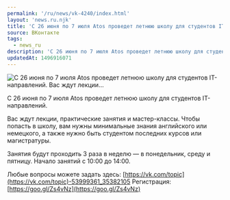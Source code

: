 ```yaml
---
permalink: '/ru/news/vk-4240/index.html'
layout: 'news.ru.njk'
title: 'С 26 июня по 7 июля Atos проведет летнюю школу для студентов IT-направлений.    Вас ждут лекции…'
source: ВКонтакте
tags:
  - news_ru
description: 'С 26 июня по 7 июля Atos проведет летнюю школу для студентов IT-направлений.    Вас ждут лекции…'
updatedAt: 1496916071
---
```

![С 26 июня по 7 июля Atos проведет летнюю школу для студентов IT-направлений.    Вас ждут лекции…](https://sun9-64.userapi.com/impf/c840239/v840239501/5073/1WPeTHrowUQ.jpg?size=1200x800&quality=96&proxy=1&sign=5c87747943aa3eed4311316f70d4cd50&c_uniq_tag=AHz1PPLjtnQAZTRV1p5vw2gEZJdkxTH5ZrWr2x-ZSzE&type=album)

С 26 июня по 7 июля Atos проведет летнюю школу для студентов IT-направлений.

Вас ждут лекции, практические занятия и мастер-классы. Чтобы попасть в школу, вам нужны минимальные знания английского или немецкого, а также нужно быть студентом последних курсов или магистратуры.

Занятия будут проходить 3 раза в неделю — в понедельник, среду и пятницу. Начало занятий с 10:00 до 14:00.

Любые вопросы можете задать здесь: [https://vk.com/topic](https://vk.com/topic)-53999361_35382105
Регистрация: [https://goo.gl/Zs4vNz](https://goo.gl/Zs4vNz)
